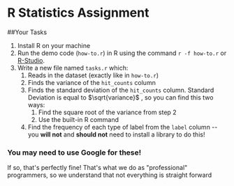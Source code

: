 # R Statistics Assignment



##Your Tasks

1. Install R on your machine
2. Run the demo code (`how-to.r`) in R using the command `r -f how-to.r` or [R-Studio](https://www.rstudio.com/).
3. Write a new file named `tasks.r` which:
   1. Reads in the dataset (exactly like in `how-to.r`)
   2. Finds the variance of the `hit_counts` column
   3. Finds the standard deviation of the `hit_counts` column. Standard Deviation is equal to $\sqrt{variance}$ , so you can find this two ways:
      1. Find the square root of the variance from step 2
      2. Use the built-in R command
   4. Find the frequency of each type of label from the `label` column -- you **will not** and **should not** need to install a library to do this!



### You may need to use Google for these!

If so, that's perfectly fine! That's what we do as "professional" programmers, so we understand that not everything is straight forward